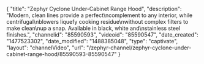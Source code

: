 {
    "title": "Zephyr Cyclone Under-Cabinet Range Hood",
    "description": "Modern, clean lines provide a perfect\ncomplement to any interior, while centrifugal\nblowers liquefy cooking residue\nwithout complex filters to make clean\nup a snap. Available in black, white and\nstainless steel finishes.",
    "channelid": "85590593",
    "videoid": "85590547",
    "date_created": "1477523302",
    "date_modified": "1488385048",
    "type": "captivate",
    "layout": "channelVideo",
    "url": "\/zephyr-channel\/zephyr-cyclone-under-cabinet-range-hood\/85590593-85590547"
}